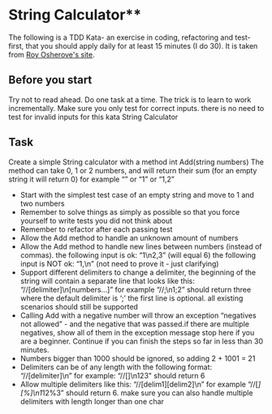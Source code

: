 # String Calculator**
The following is a TDD Kata- an exercise in coding, refactoring and test-first, that you should apply daily for at least 15 minutes (I do 30). It is taken from [Roy Osherove's site](http://osherove.com/tdd-kata-1/).

## Before you start
Try not to read ahead.
Do one task at a time. The trick is to learn to work incrementally.
Make sure you only test for correct inputs. there is no need to test for invalid inputs for this kata
String Calculator

## Task
Create a simple String calculator with a method int Add(string numbers)
The method can take 0, 1 or 2 numbers, and will return their sum (for an empty string it will return 0) for example “” or “1” or “1,2”

- Start with the simplest test case of an empty string and move to 1 and two numbers
- Remember to solve things as simply as possible so that you force yourself to write tests you did not think about
- Remember to refactor after each passing test
- Allow the Add method to handle an unknown amount of numbers
- Allow the Add method to handle new lines between numbers (instead of commas).
  the following input is ok:  “1\n2,3”  (will equal 6)
  the following input is NOT ok:  “1,\n” (not need to prove it - just clarifying)
- Support different delimiters to change a delimiter, the beginning of the string will contain a separate line that looks like this:   
  “//[delimiter]\n[numbers…]” for example “//;\n1;2” should return three where the default delimiter is ‘;’ the first line is optional. all existing scenarios should still be supported
- Calling Add with a negative number will throw an exception “negatives not allowed” - and the negative that was    passed.if there are multiple negatives, show all of them in the exception message
stop here if you are a beginner. Continue if you can finish the steps so far in less than 30 minutes.
- Numbers bigger than 1000 should be ignored, so adding 2 + 1001  = 21
- Delimiters can be of any length with the following format:  “//[delimiter]\n” for example: “//[]\n123" should return 6
- Allow multiple delimiters like this:  “//[delim1][delim2]\n” for example “//[*][%]\n1*12%3” should return 6.
make sure you can also handle multiple delimiters with length longer than one char
